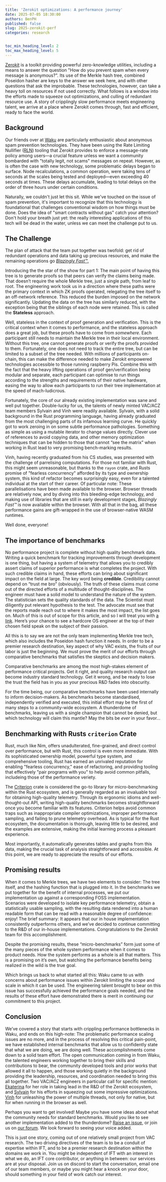 ```yaml
---
title: 'Zerokit optimizations: A performance journey'
date: 2025-07-05 18:30:00
authors: BenPH
published: false
slug: 2025-zerokit-perf
categories: research


toc_min_heading_level: 2
toc_max_heading_level: 5
---
```


[Zerokit](https://github.com/vacp2p/zerokit/) is a toolkit
providing powerful zero-knowledge utilities, including a
means to answer the question "How do you prevent spam when
every message is anonymous?". Its use of the Merkle hash
tree, combined Poseidon hasher are keys to the answer we
seek here, and with other questions that ask the improbable.
These technologies, however, can take a heavy toll on
resources if not used correctly. What follows is a window
into the efforts made to squeeze out optimizations, and
culling of redundant resource use. A story of cripplingly
slow performance meets engineering talent, we arrive at a
place where Zerokit comes through, fast and efficient, ready
to face the world.

## Background

Our friends over at [Waku](https://free.technology/waku) are
particularly enthusiastic about anonymous spam prevention
technologies. They have been using the Rate Limiting
Nullifier ([RLN](https://crates.io/crates/rln)) tooling that
Zerokit provides to enforce a message-rate policy among
users—a crucial feature unless we want a community bombarded
with "totally legit, not scams" messages on repeat. However,
as is often the case with new technology, some problematic
delays began to surface. Node recalculations, a common
operation, were taking tens of seconds at the scales being
tested and deployed—even exceeding 40 seconds at times.
These delays accumulate, leading to total delays on the
order of three hours under certain conditions.

Naturally, we couldn't just let this sit. While we've
touched on the issue of spam prevention, it's important to
recognize that this technology is foundational that
challenges conventional wisdom on how things must be done.
Does the idea of "smart contracts without gas" catch your
attention? Don't hold your breath just yet: the really
interesting applications of this tech will be dead in the
water, unless we can meet the challenge put to us.

## The Challenge

The plan of attack that the team put together was twofold:
get rid of redundant operations and data taking up precious
resources, and make the remaining operations go
[*Blazingly Fast™*.](https://old.reddit.com/r/rust/comments/1avf1d8/blazingly_fast_memory_vulnerabilities_written_in/)

Introducing the the star of the show for part 1: The main
point of having this tree is to generate proofs so that
peers can verify the claims being made. That doesn’t require
the whole Merkle tree, just a single path, from leaf to
root. The engineering work took us in a direction where
these paths were the primary context in which ZK proofs
operated, relegating the tree itself to an off-network
reference. This reduced the burden imposed on the network
significantly. Updating the data on the tree has similarly
reduced, with the exception being that the siblings of each
node were retained. This is called the **Stateless**
approach.

Well, stateless in the context of proof generation and
verification. This is the critical context when it comes to
performance, and the stateless approach does a great job,
but these proofs have to come from *somewhere*. Each
participant still needs to maintain the Merkle tree in their
local environment. Without this tree, one cannot generate
proofs or verify the proofs provided to them. Fortunately,
one does not need to track the entire tree, but can be
limited to a subset of the tree needed. With millions of
participants on-chain, this can make the difference needed
to make Zerokit empowered technologies accessible to those
running raspberry Pis. Combine this with the fact that the
heavy lifting operations of proof gen/verification being
modular and separate, each participant can optimise to run
things according to the strengths and requirements of their
native hardware, easing the way to allow each participants
to run their tree implementation at the speed of
mach-ludicrous.

Fortunately, the core of our already existing implementation
was sane and well put together. Double-lucky for us, the
talents of newly minted VAC/ACZ team members Sylvain and Vinh were
readily available. Sylvain, with a solid background in the Rust
programming language, having already graduated from the most
challenging parts of its infamous learning curve. He quickly
got to work zeroing in on some subtle performance pathologies.
Something as simple as using a mutable iterator to change
values directly. Clever use of references to avoid copying
data, and other memory optimization techniques that can be
hidden to those that cannot “see the matrix” when working in
Rust lead to very promising bench-marking results.

Vinh, having recently graduated from his CS studies, was presented
with the challenge of parrelising computations. For those not
familiar with Rust, this might seem unreasonable, but thanks
to the `rayon` crate, and Rusts promise of "fearless concurrency"
afforded by its type and ownership system, this kind of refactor
becomes surprisingly easy, even for a talented individual at
the start of their career. Of particular note: These parallelisations
have been made available to the browser. Browser threads are
relatively now, and by diving into this bleeding-edge technology,
and making use of libraries that are still in early development
stages, _Blazingly Fast™_ is now available within the browser.
With all that in the bag, all these performance gains are
gift-wrapped in the use of browser-native WASM runtimes.

Well done, everyone!


## The importance of benchmarks

No performance project is complete without high quality
benchmark data. Writing a quick benchmark for tracking
improvements through development is one thing, but having a
system of telemetry that allows you to credibly assert
claims of superior performance is what completes the
project. With such credible claims in hand, these efforts
can bring about significant impact on the field at large.
The key word being **credible**. Credibility cannot depend
on “trust me bro” (obviously). The truth of these claims
must come out of the directed efforts of a multitude of
thought-disciplines. The engineer must have a solid model to
understand the nature of the system. The statistician sets
the quality standards of the data. The Scientist must
diligently put relevant hypothesis to the test. The advocate
must see that the reports made reach out to where it makes
the most impact, the list goes on. Much of this is out of
scope for this article, and so I will treat you with
[a link](https://www.youtube.com/watch?v=qUN4Tln608Q&list=PLtoQeavghzr3nlXyJEXaTLU9Ca0DXWMnt).
Here’s your chance to see a hardcore OS engineer at the top
of their chosen field speak on the subject of their passion.

All this is to say we are not the only team implementing
Merkle tree tech, which also includes the Poseidon hash
function it needs. In order to be a premier research
destination, key aspect of why VAC exists, the fruits of our
labor is just the beginning. We must prove the merit of our
efforts through comparative benchmarks that satisfies the
skeptics and decision makers.

Comparative benchmarks are among the most high-stakes
element of performance critical projects. Get it right, and
quality research output can become industry standard
technology. Get it wrong, and be ready to lose the trust the
field has in you as your precious R&D fades into obscurity.

For the time being, our comparative benchmarks have been
used internally to inform decision-makers. As benchmarks
become standardised, independently verified and executed,
this initial effort may be the first of many steps to a
community-wide ecosystem. A thunderdome of benchmarks,
leaving us with a single champion that cannot be denied, but
which technology will claim this mantle? May the bits be
_ever_ in your favor...

## Benchmarking with Rusts `criterion` Crate

Rust, much like Nim, offers unadulterated, fine-grained, and
direct control over performance, but with Rust, this control
is even more immediate. With its sophisticated ownership
model, powerful type system, and comprehensive tooling, Rust
has earned an unrivaled reputation for enabling "fearless
concurrency," ease of refactoring, and providing tooling
that effectively "pair programs with you" to help avoid
common pitfalls, includeing those of the performance
veriety.

The [Criterion](https://crates.io/crates/criterion) crate is
considered the go-to library for micro-benchmarking within
the Rust ecosystem, and is generally regarded as an
invaluable tool for obtaining high-quality telemetry.
Through its ergonomic idioms and well-thought-out API,
writing high-quality benchmarks becomes straightforward once
you become familiar with its features. Criterion helps avoid
common traps such as inappropriate compiler optimizations,
improper performance sampling, and failing to prune
telemetry overhead. As is typical for the Rust ecosystem,
the documentation is thorough, leaving little to be desired,
and the examples are extensive, making the initial learning
process a pleasant experience.

Most importantly, it automatically generates tables and
graphs from this data, making the crucial task of analysis
straightforward and accessible. At this point, we are ready
to appreciate the results of our efforts.

## Promising results

When it comes to Merkle trees, we have two elements to
consider: The tree itself, and the hashing function that is
plugged into it. In the benchmarks we put together for the
benefit of internal processes, we put our implementation up
against a corresponding FOSS implementation. Scenarios were
developed to isolate key performance telemetry, obtain a
statistically usable sampling, with the resulting data
rendered into a human readable form that can be read with a
reasonable degree of confidence: enjoy! The brief summary:
It appears that our in house implementation consistently
outperforms others, and we’ve decided to continue committing
to the R&D of our in-house implementations. Congratulations
to the Zerokit team for this accomplishment.

Despite the promising results, these “micro-benchmarks” form
just some of the many pieces of the whole system performance
when it comes to product needs. How the system performs as a
whole is all that matters. This is a promising on it’s own,
but watching the performance benefits being realized in the
wild is the true goal.

Which brings us back to what started all this: Waku came to
us with concerns about performance issues within Zerokit
limiting the scope and scale in which it can be used. The
engineering talent brought to bear on this issue has
successfully achieved the performance goals needed, and the
results of these effort have demonstrated there is merit in
continuing our commitment to this project.

## Conclusion

We’ve covered a story that starts with crippling performance
bottlenecks in Waku, and ends on this high-note: The
problematic performance scaling issues are no more, and in
the process of resolving this critical pain-point, we have
established internal benchmarks that allow us to confidently
state that what we are doing, we are doing well. These
accomplishments come down to a solid team effort. The open
communication coming in from Waku, the talented engineers
working together to bring their skills and contributions to
bear, the community developed tools and prior works that
allowed it all to happen, and those working quietly in the
background providing the leadership, resources, and
coordination needed to bring this all together. Two VAC/ACZ
engineers in particular call for specific mention:
[Ekaterina](https://github.com/seemenkina) for her role in
taking lead in the R&D of the Zerokit ecosystem, and
[Sylvain](https://github.com/sydhds) for his efforts in
squeezing out some impressive optimizations.
[Vinh](https://github.com/vinhtc27) for unleashing the power of multiple threads, not
only for native, but for when running in the browser as well.

Perhaps you want to get involved! Maybe you have some ideas
about what the community needs for standard benchmarks.
Would you like to see another implementation added to the
thunderdome?
[Raise an issue](https://github.com/vacp2p/zerokit/issues/new),
or join us on [our forum](https://forum.vac.dev/). We look
forward to seeing your voice added.

This is just one story, coming out of one relatively small
project from VAC research. The two driving directives of the
team is to be a conduit of expertise within IFT, and to be a
premier research destination within the domains we work in.
You might be independent of IFT with an interest in what we
do, an IFT core contributor, or anything in between: our
services are at your disposal. Join us on discord to start
the conversation, email one of our team members, or maybe
you might hear a knock on your door, should something in
your field of work catch our interest.
